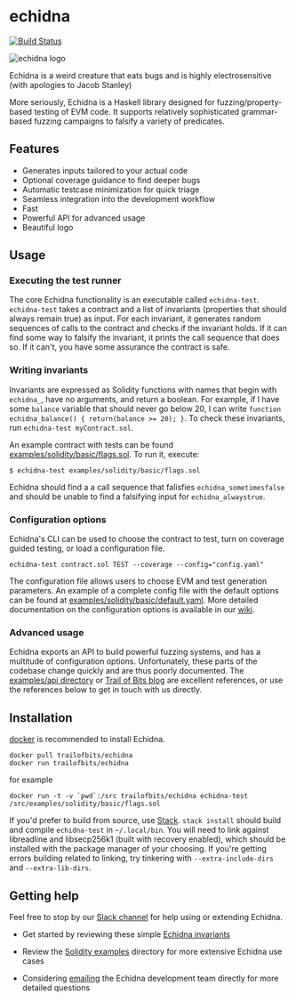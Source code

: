 # echidna

[![Build Status](https://travis-ci.org/trailofbits/echidna.svg?branch=master)](https://travis-ci.org/trailofbits/echidna)

![echidna logo](echidna.png)

Echidna is a weird creature that eats bugs and is highly electrosensitive (with apologies to Jacob Stanley)

More seriously, Echidna is a Haskell library designed for fuzzing/property-based testing of EVM code. It supports relatively sophisticated grammar-based fuzzing campaigns to falsify a variety of predicates.

## Features

* Generates inputs tailored to your actual code
* Optional coverage guidance to find deeper bugs
* Automatic testcase minimization for quick triage
* Seamless integration into the development workflow
* Fast
* Powerful API for advanced usage
* Beautiful logo

## Usage

### Executing the test runner

The core Echidna functionality is an executable called `echidna-test`. `echidna-test` takes a contract and a list of invariants (properties that should always remain true) as input. For each invariant, it generates random sequences of calls to the contract and checks if the invariant holds. If it can find some way to falsify the invariant, it prints the call sequence that does so. If it can't, you have some assurance the contract is safe.

### Writing invariants

Invariants are expressed as Solidity functions with names that begin with `echidna_`, have no arguments, and return a boolean. For example, if I have some `balance` variable that should never go below 20, I can write `function echidna_balance() { return(balance >= 20); }`. To check these invariants, run `echidna-test myContract.sol`.

An example contract with tests can be found [examples/solidity/basic/flags.sol](examples/solidity/basic/flags.sol). To run it, execute: 
```
$ echidna-test examples/solidity/basic/flags.sol
```

Echidna should find a a call sequence that falisfies `echidna_sometimesfalse` and should be unable to find a falsifying input for `echidna_alwaystrue`.

### Configuration options

Echidna's CLI can be used to choose the contract to test, turn on coverage guided testing, or load a configuration file.

```
echidna-test contract.sol TEST --coverage --config="config.yaml"
```

The configuration file allows users to choose EVM and test generation parameters. An example of a complete config file with the default options can be found at [examples/solidity/basic/default.yaml](examples/solidity/basic/default.yaml). More detailed documentation on the configuration options is available in our [wiki](https://github.com/trailofbits/echidna/wiki/Config).

### Advanced usage

Echidna exports an API to build powerful fuzzing systems, and has a multitude of configuration options. Unfortunately, these parts of the codebase change quickly and are thus poorly documented. The [examples/api directory](examples/api) or [Trail of Bits blog](https://blog.trailofbits.com/2018/05/03/state-machine-testing-with-echidna/) are excellent references, or use the references below to get in touch with us directly.

## Installation

[docker](https://www.docker.com/) is recommended to install Echidna.

```
docker pull trailofbits/echidna
docker run trailofbits/echidna
```

for example

```
docker run -t -v `pwd`:/src trailofbits/echidna echidna-test /src/examples/solidity/basic/flags.sol
```


If you'd prefer to build from source, use [Stack](https://docs.haskellstack.org/en/stable/README/).
`stack install` should build and compile `echidna-test` in `~/.local/bin`.
You will need to link against libreadline and libsecp256k1 (built with recovery enabled), which should be installed with the package manager of your choosing.
If you're getting errors building related to linking, try tinkering with `--extra-include-dirs` and `--extra-lib-dirs`.

## Getting help

Feel free to stop by our [Slack channel](https://empirehacking.slack.com/messages/C7KKY517H/) for help using or extending Echidna.

* Get started by reviewing these simple [Echidna invariants](examples/solidity/basic/flags.sol)

* Review the [Solidity examples](examples/solidity) directory for more extensive Echidna use cases

* Considering [emailing](mailto:jp@trailofbits.com) the Echidna development team directly for more detailed questions
